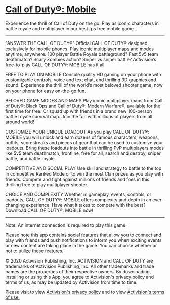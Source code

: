 # [Call of Duty®: Mobile](https://www.activision.com/games/call-of-duty/call-of-duty-mobile)
Experience the thrill of Call of Duty on the go. Play as iconic characters in battle royale and multiplayer in our best fps free mobile game.

---

"ANSWER THE CALL OF DUTY®"
Official CALL OF DUTY® designed exclusively for mobile phones. Play iconic multiplayer maps and modes anytime, anywhere. 100 player Battle Royale battleground? Fast 5v5 team deathmatch? Scary Zombies action? Sniper vs sniper battle? Activision’s free-to-play CALL OF DUTY®: MOBILE has it all.

FREE TO PLAY ON MOBILE
Console quality HD gaming on your phone with customizable controls, voice and text chat, and thrilling 3D graphics and sound. Experience the thrill of the world’s most beloved shooter game, now on your phone for easy on-the-go fun.

BELOVED GAME MODES AND MAPS
Play iconic multiplayer maps from Call of Duty®: Black Ops and Call of Duty®: Modern Warfare®, available for the first time for free. Or squad up with friends in a brand new 100-person battle royale survival map. Join the fun with millions of players from all around world!

CUSTOMIZE YOUR UNIQUE LOADOUT
As you play CALL OF DUTY®: MOBILE you will unlock and earn dozens of famous characters, weapons, outfits, scorestreaks and pieces of gear that can be used to customize your loadouts. Bring these loadouts into battle in thrilling PvP multiplayers modes like 5v5 team deathmatch, frontline, free for all, search and destroy, sniper battle, and battle royale.

COMPETITIVE AND SOCIAL PLAY
Use skill and strategy to battle to the top in competitive Ranked Mode or to win the most Clan prizes as you play with friends. Compete and fight against millions of friends and foes in this thrilling free to play multiplayer shooter.

CHOICE AND COMPLEXITY
Whether in gameplay, events, controls, or loadouts, CALL OF DUTY®: MOBILE offers complexity and depth in an ever-changing experience.
Have what it takes to compete with the best? Download CALL OF DUTY®: MOBILE now!

---

Note: An internet connection is required to play this game.

Please note this app contains social features that allow you to connect and play with friends and push notifications to inform you when exciting events or new content are taking place in the game. You can choose whether or not to utilize these features.

© 2020 Activision Publishing, Inc. ACTIVISION and CALL OF DUTY are trademarks of Activision Publishing, Inc. All other trademarks and trade names are the properties of their respective owners. By downloading, installing or using this App, you agree to Activision's privacy policy and terms of us, as may be updated by Activision from time to time.

Please visit to view [Activision's privacy policy](https://www.activision.com/legal/privacy-policy) and to view [Activision's terms of use.](https://www.activision.com/legal/terms-of-use)
